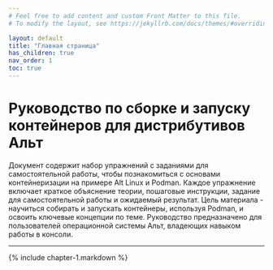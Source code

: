 ```yaml
---
# Feel free to add content and custom Front Matter to this file.
# To modify the layout, see https://jekyllrb.com/docs/themes/#overriding-theme-defaults

layout: default
title: "Главная страница"
has_children: true
nav_order: 1
toc: true
---
```

# Руководство по сборке и запуску контейнеров для дистрибутивов Альт

Документ содержит набор упражнений с заданиями для самостоятельной работы, чтобы познакомиться с основами контейнеризации на примере Alt Linux и Podman.
Каждое упражнение включает краткое объяснение теории, пошаговые инструкции, задание для самостоятельной работы и ожидаемый результат.
Цель материала - научиться собирать и запускать контейнеры, используя Podman, и освоить ключевые концепции по теме.
Руководство предназначено для пользователей операционной системы Альт, владеющих навыком работы в консоли.

---

{% include chapter-1.markdown %}
